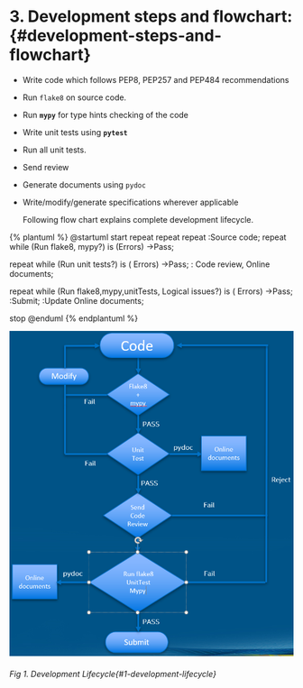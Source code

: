 <!--- @file
  development_steps_and_flowchard.md for Python Development Process and Coding Specification

  Copyright (c) 2019, Intel Corporation. All rights reserved.<BR>

  Redistribution and use in source (original document form) and 'compiled'
  forms (converted to PDF, epub, HTML and other formats) with or without
  modification, are permitted provided that the following conditions are met:

  1) Redistributions of source code (original document form) must retain the
     above copyright notice, this list of conditions and the following
     disclaimer as the first lines of this file unmodified.

  2) Redistributions in compiled form (transformed to other DTDs, converted to
     PDF, epub, HTML and other formats) must reproduce the above copyright
     notice, this list of conditions and the following disclaimer in the
     documentation and/or other materials provided with the distribution.

  THIS DOCUMENTATION IS PROVIDED BY TIANOCORE PROJECT "AS IS" AND ANY EXPRESS OR
  IMPLIED WARRANTIES, INCLUDING, BUT NOT LIMITED TO, THE IMPLIED WARRANTIES OF
  MERCHANTABILITY AND FITNESS FOR A PARTICULAR PURPOSE ARE DISCLAIMED. IN NO
  EVENT SHALL TIANOCORE PROJECT  BE LIABLE FOR ANY DIRECT, INDIRECT, INCIDENTAL,
  SPECIAL, EXEMPLARY, OR CONSEQUENTIAL DAMAGES (INCLUDING, BUT NOT LIMITED TO,
  PROCUREMENT OF SUBSTITUTE GOODS OR SERVICES; LOSS OF USE, DATA, OR PROFITS;
  OR BUSINESS INTERRUPTION) HOWEVER CAUSED AND ON ANY THEORY OF LIABILITY,
  WHETHER IN CONTRACT, STRICT LIABILITY, OR TORT (INCLUDING NEGLIGENCE OR
  OTHERWISE) ARISING IN ANY WAY OUT OF THE USE OF THIS DOCUMENTATION, EVEN IF
  ADVISED OF THE POSSIBILITY OF SUCH DAMAGE.

-->

# **3. Development steps and flowchart:** {#development-steps-and-flowchart}

*   Write code which follows PEP8, PEP257 and PEP484 recommendations
*   Run `flake8` on source code.
*   Run **`mypy`** for type hints checking of the code
*   Write unit tests using **`pytest`**
*   Run all unit tests.
*   Send review
*   Generate documents using `pydoc`
*   Write/modify/generate specifications wherever applicable

    Following flow chart explains complete development lifecycle.
    
{% plantuml %}
@startuml
start
repeat
repeat
  repeat
    :Source code;
  repeat while (Run flake8, mypy?) is (Errors)
    ->Pass;

repeat while (Run unit tests?) is (            Errors)
->Pass;
:     Code review,
Online documents;

repeat while (Run flake8,mypy,unitTests,
                  Logical issues?) is (         Errors)
->Pass;
:Submit;
:Update Online documents;

stop
@enduml
{% endplantuml %}

    

![](/media/image1.png)
 ###### Fig 1. Development Lifecycle{#1-development-lifecycle}
 